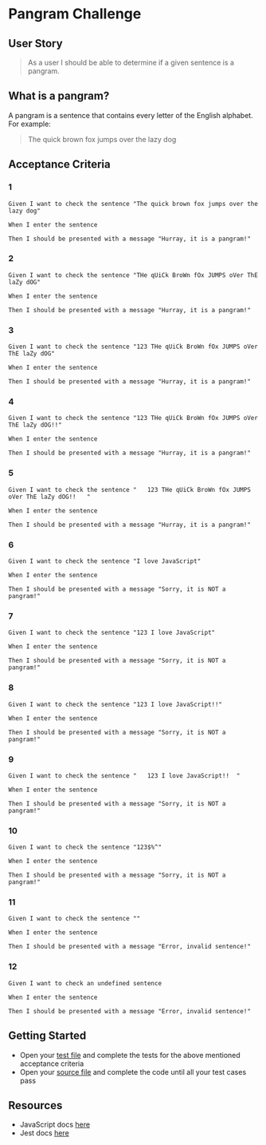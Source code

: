 # Pangram Challenge

## User Story

> As a user I should be able to determine if a given sentence is a pangram.

## What is a pangram?

A pangram is a sentence that contains every letter of the English alphabet. For example:

> The quick brown fox jumps over the lazy dog

## Acceptance Criteria

### 1

```
Given I want to check the sentence "The quick brown fox jumps over the lazy dog"

When I enter the sentence

Then I should be presented with a message "Hurray, it is a pangram!"
```

### 2

```
Given I want to check the sentence "THe qUiCk BroWn fOx JUMPS oVer ThE laZy dOG"

When I enter the sentence

Then I should be presented with a message "Hurray, it is a pangram!"
```

### 3

```
Given I want to check the sentence "123 THe qUiCk BroWn fOx JUMPS oVer ThE laZy dOG"

When I enter the sentence

Then I should be presented with a message "Hurray, it is a pangram!"
```

### 4

```
Given I want to check the sentence "123 THe qUiCk BroWn fOx JUMPS oVer ThE laZy dOG!!"

When I enter the sentence

Then I should be presented with a message "Hurray, it is a pangram!"
```

### 5

```
Given I want to check the sentence "   123 THe qUiCk BroWn fOx JUMPS oVer ThE laZy dOG!!   "

When I enter the sentence

Then I should be presented with a message "Hurray, it is a pangram!"
```

### 6

```
Given I want to check the sentence "I love JavaScript"

When I enter the sentence

Then I should be presented with a message "Sorry, it is NOT a pangram!"
```

### 7

```
Given I want to check the sentence "123 I love JavaScript"

When I enter the sentence

Then I should be presented with a message "Sorry, it is NOT a pangram!"
```

### 8

```
Given I want to check the sentence "123 I love JavaScript!!"

When I enter the sentence

Then I should be presented with a message "Sorry, it is NOT a pangram!"
```

### 9

```
Given I want to check the sentence "   123 I love JavaScript!!  "

When I enter the sentence

Then I should be presented with a message "Sorry, it is NOT a pangram!"
```

### 10

```
Given I want to check the sentence "123$%^"

When I enter the sentence

Then I should be presented with a message "Sorry, it is NOT a pangram!"
```

### 11

```
Given I want to check the sentence ""

When I enter the sentence

Then I should be presented with a message "Error, invalid sentence!"
```

### 12

```
Given I want to check an undefined sentence

When I enter the sentence

Then I should be presented with a message "Error, invalid sentence!"
```

## Getting Started

- Open your [test file](./index.test.js) and complete the tests for the above mentioned acceptance criteria
- Open your [source file](./index.js) and complete the code until all your test cases pass

## Resources

- JavaScript docs [here](https://developer.mozilla.org/en-US/docs/Learn/JavaScript)
- Jest docs [here](https://jestjs.io/docs/getting-started)
